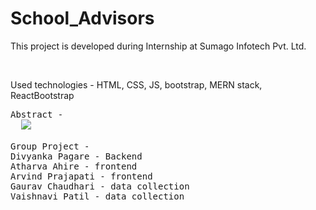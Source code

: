 # School_Advisors
<p>This project is developed during Internship at Sumago Infotech Pvt. Ltd.</p><br>
<p>Used technologies - HTML, CSS, JS, bootstrap, MERN stack, ReactBootstrap</p>

<pre>Abstract -
  <img src="https://drive.google.com/file/d/1zOyRC0UgyHDMtTJSAX1rL2suldCmC7ce/view?usp=drive_link">
  
Group Project - 
Divyanka Pagare - Backend 
Atharva Ahire - frontend
Arvind Prajapati - frontend
Gaurav Chaudhari - data collection
Vaishnavi Patil - data collection</pre>



